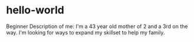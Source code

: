 # hello-world
Beginner
Description of me: I'm a 43 year old mother of 2 and a 3rd on the way. I'm looking for ways to expand my skillset to help my family. 
